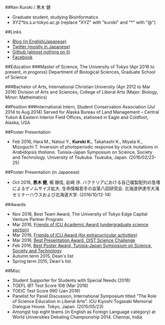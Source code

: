 ##Ken Kuroki / 黒木 健
- Graduate student, studying Bioinformatics
- XYZ\*bs.s.u-tokyo.ac.jp (replace "XYZ" with "kuroki" and "\*" with "@")

##Links
- [Blog (in English/Japanese)](http://tokyobi.blogspot.com/)
- [Twitter (mostly in Japanese)](https://twitter.com/enuroi)
- [Github (almost nothing on it)](https://github.com/Ken-Kuroki)
- [Facebook](https://www.facebook.com/ken.kuroki)

##Education
###Master of Science, The University of Tokyo (Apr 2016 to present, *in progress*)
Department of Biological Sciences, Graduate School of Science

###Bachelor of Arts, International Christian University (Apr 2012 to Mar 2016)
Division of Arts and Sciences, College of Liberal Arts (Major: Biology, Minor: Mathematics)

##Position
###International Intern, Student Conservation Association (Jul 2014 to Aug 2014)
Served for Alaska Bureau of Land Management – Central Yukon & Eastern Interior Field Offices, stationed in Eagle and Coldfoot, Alaska, USA

##Poster Presentation
- Feb 2016, Hara M., Natsui Y., **Kuroki K.**, Takahashi K., Miyata K., Mizoguchi T. Inversion of photoperiodic response by clock mutations in *Arabidopsis thaliana*. Tunisia-Japan Symposium on Science, Society and Technology. University of Tsukuba. Tsukuba, Japan. (2016/02/23-25)

##Poster Presentation (in Japanese)
- Oct 2016, **黒木 健**, 楊 靜佳, 岩崎 渉. バクテリアにおける自己複製配列の急増によるゲノムサイズ拡大. 生命情報若手の会第八回研究会. 北海道伊達市大滝セミナーハウスおよび北海道大学. (2016/10/12-14)

##Awards
- Nov 2016, Best Team Award, The University of Tokyo Edge Capital Venture Partner Program
- Mar 2016, [Friends of ICU Academic Award (undergraduate science section)](http://subsites.icu.ac.jp/fundraising/en/foi_acd_awd2015.html)
- Mar 2016, [Friends of ICU Award (for extracurricular activities)](http://subsites.icu.ac.jp/fundraising/en/foi_awd.html)
- Mar 2016, [Best Presentation Award, OIST Science Challenge](http://www.oist.jp/news-center/news/2016/3/15/science-challenge-2016)
- Feb 2016, [Best Poster Award, Tunisia-Japan Symposium on Science, Society and Technology](http://www.icu.ac.jp/en/news/160304_1.html)
- Autumn term 2015, Dean's list
- Spring term 2015, Dean's list

##Misc
- Student Supporter for Students with Special Needs (2016)
- TOEFL iBT Test Score 108 (Mar 2016)
- TOEIC Test Score 990 (Jan 2016)
- Panelist for Panel Discussion, International Symposium titled "The Role of Science Education in Liberal Arts". ICU Kiyoshi Togasaki Memorial Dialogue House. Tokyo, Japan. (2015/05/23)
- Amongst top eight teams (in English as Foreign Language category) at World Universities Debating Championship 2014. Chennai, India.

